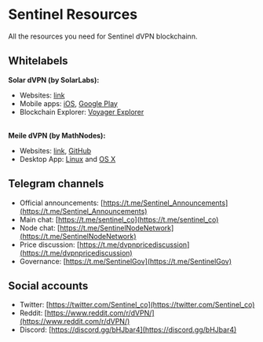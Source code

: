 # Sentinel Resources

All the resources you need for Sentinel dVPN blockchainn.

## Whitelabels

**Solar dVPN (by SolarLabs):**
- Websites: [link](https://solarlabs.ee/)
- Mobile apps: [iOS](https://apps.apple.com/ee/app/solar-dvpn/id1597909295), [Google Play](https://play.google.com/store/apps/details?id=ee.solarlabs.dvpn)
- Blockchain Explorer: [Voyager Explorer](https://explorer.solar/sentinel)

\
**Meile dVPN (by MathNodes):**
- Websites: [link](https://solarlabs.ee/), [GitHub](https://github.com/MathNodes/meile)
- Desktop App: [Linux](https://github.com/MathNodes/meile-gui) and [OS X](https://github.com/MathNodes/meile-gui)


## Telegram channels
- Official announcements: [https://t.me/Sentinel_Announcements](https://t.me/Sentinel_Announcements)
- Main chat: [https://t.me/sentinel_co](https://t.me/sentinel_co)
- Node chat: [https://t.me/SentinelNodeNetwork](https://t.me/SentinelNodeNetwork)
- Price discussion: [https://t.me/dvpnpricediscussion](https://t.me/dvpnpricediscussion)
- Governance: [https://t.me/SentinelGov](https://t.me/SentinelGov)

## Social accounts
- Twitter: [https://twitter.com/Sentinel_co](https://twitter.com/Sentinel_co)
- Reddit: [https://www.reddit.com/r/dVPN/](https://www.reddit.com/r/dVPN/)
- Discord: [https://discord.gg/bHJbar4](https://discord.gg/bHJbar4)
